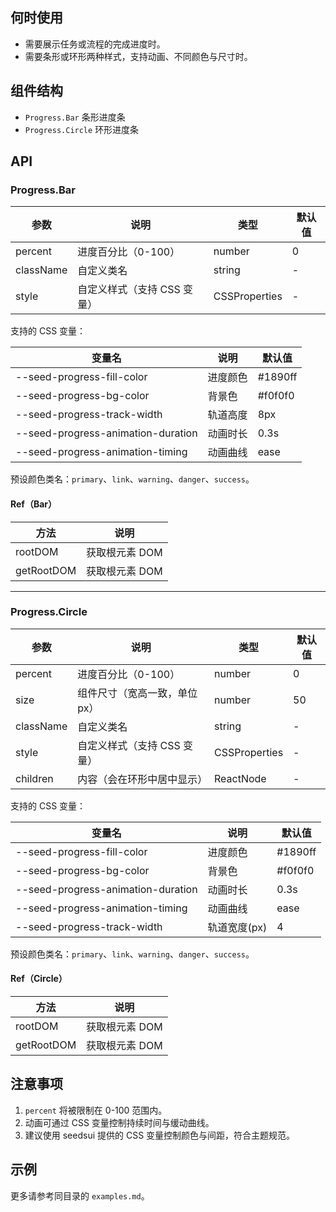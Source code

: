 ## 何时使用

- 需要展示任务或流程的完成进度时。
- 需要条形或环形两种样式，支持动画、不同颜色与尺寸时。

## 组件结构

- `Progress.Bar` 条形进度条
- `Progress.Circle` 环形进度条

## API

### Progress.Bar

| 参数      | 说明                        | 类型          | 默认值 |
| --------- | --------------------------- | ------------- | ------ |
| percent   | 进度百分比（0-100）         | number        | 0      |
| className | 自定义类名                  | string        | -      |
| style     | 自定义样式（支持 CSS 变量） | CSSProperties | -      |

支持的 CSS 变量：

| 变量名                             | 说明     | 默认值  |
| ---------------------------------- | -------- | ------- |
| --seed-progress-fill-color         | 进度颜色 | #1890ff |
| --seed-progress-bg-color           | 背景色   | #f0f0f0 |
| --seed-progress-track-width        | 轨道高度 | 8px     |
| --seed-progress-animation-duration | 动画时长 | 0.3s    |
| --seed-progress-animation-timing   | 动画曲线 | ease    |

预设颜色类名：`primary`、`link`、`warning`、`danger`、`success`。

#### Ref（Bar）

| 方法       | 说明           |
| ---------- | -------------- |
| rootDOM    | 获取根元素 DOM |
| getRootDOM | 获取根元素 DOM |

---

### Progress.Circle

| 参数      | 说明                          | 类型          | 默认值 |
| --------- | ----------------------------- | ------------- | ------ |
| percent   | 进度百分比（0-100）           | number        | 0      |
| size      | 组件尺寸（宽高一致，单位 px） | number        | 50     |
| className | 自定义类名                    | string        | -      |
| style     | 自定义样式（支持 CSS 变量）   | CSSProperties | -      |
| children  | 内容（会在环形中居中显示）    | ReactNode     | -      |

支持的 CSS 变量：

| 变量名                             | 说明         | 默认值  |
| ---------------------------------- | ------------ | ------- |
| --seed-progress-fill-color         | 进度颜色     | #1890ff |
| --seed-progress-bg-color           | 背景色       | #f0f0f0 |
| --seed-progress-animation-duration | 动画时长     | 0.3s    |
| --seed-progress-animation-timing   | 动画曲线     | ease    |
| --seed-progress-track-width        | 轨道宽度(px) | 4       |

预设颜色类名：`primary`、`link`、`warning`、`danger`、`success`。

#### Ref（Circle）

| 方法       | 说明           |
| ---------- | -------------- |
| rootDOM    | 获取根元素 DOM |
| getRootDOM | 获取根元素 DOM |

## 注意事项

1. `percent` 将被限制在 0-100 范围内。
2. 动画可通过 CSS 变量控制持续时间与缓动曲线。
3. 建议使用 seedsui 提供的 CSS 变量控制颜色与间距，符合主题规范。

## 示例

更多请参考同目录的 `examples.md`。
